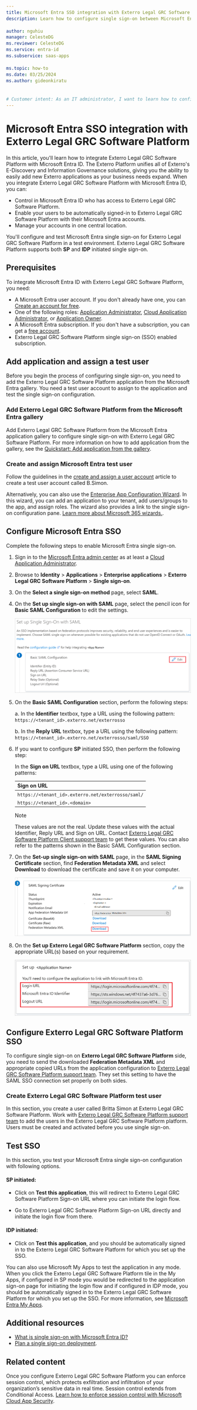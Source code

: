 ```yaml
---
title: Microsoft Entra SSO integration with Exterro Legal GRC Software Platform
description: Learn how to configure single sign-on between Microsoft Entra ID and Exterro Legal GRC Software Platform.

author: nguhiu
manager: CelesteDG
ms.reviewer: CelesteDG
ms.service: entra-id
ms.subservice: saas-apps

ms.topic: how-to
ms.date: 03/25/2024
ms.author: gideonkiratu


# Customer intent: As an IT administrator, I want to learn how to configure single sign-on between Microsoft Entra ID and Exterro Legal GRC Software Platform so that I can control who has access to Exterro Legal GRC Software Platform, enable automatic sign-in with Microsoft Entra accounts, and manage my accounts in one central location.
---
```


# Microsoft Entra SSO integration with Exterro Legal GRC Software Platform

In this article, you'll learn how to integrate Exterro Legal GRC Software Platform with Microsoft Entra ID. The Exterro Platform unifies all of Exterro's E-Discovery and Information Governance solutions, giving you the ability to easily add new Exterro applications as your business needs expand. When you integrate Exterro Legal GRC Software Platform with Microsoft Entra ID, you can:

* Control in Microsoft Entra ID who has access to Exterro Legal GRC Software Platform.
* Enable your users to be automatically signed-in to Exterro Legal GRC Software Platform with their Microsoft Entra accounts.
* Manage your accounts in one central location.

You'll configure and test Microsoft Entra single sign-on for Exterro Legal GRC Software Platform in a test environment. Exterro Legal GRC Software Platform supports both **SP** and **IDP** initiated single sign-on.

## Prerequisites

To integrate Microsoft Entra ID with Exterro Legal GRC Software Platform, you need:

* A Microsoft Entra user account. If you don't already have one, you can [Create an account for free](https://azure.microsoft.com/free/?WT.mc_id=A261C142F).
* One of the following roles: [Application Administrator](/entra/identity/role-based-access-control/permissions-reference#application-administrator), [Cloud Application Administrator](/entra/identity/role-based-access-control/permissions-reference#cloud-application-administrator), or [Application Owner](/entra/fundamentals/users-default-permissions#owned-enterprise-applications).
* A Microsoft Entra subscription. If you don't have a subscription, you can get a [free account](https://azure.microsoft.com/free/).
* Exterro Legal GRC Software Platform single sign-on (SSO) enabled subscription.

## Add application and assign a test user

Before you begin the process of configuring single sign-on, you need to add the Exterro Legal GRC Software Platform application from the Microsoft Entra gallery. You need a test user account to assign to the application and test the single sign-on configuration.

<a name='add-exterro-legal-grc-software-platform-from-the-azure-ad-gallery'></a>

### Add Exterro Legal GRC Software Platform from the Microsoft Entra gallery

Add Exterro Legal GRC Software Platform from the Microsoft Entra application gallery to configure single sign-on with Exterro Legal GRC Software Platform. For more information on how to add application from the gallery, see the [Quickstart: Add application from the gallery](~/identity/enterprise-apps/add-application-portal.md).

<a name='create-and-assign-azure-ad-test-user'></a>

### Create and assign Microsoft Entra test user

Follow the guidelines in the [create and assign a user account](~/identity/enterprise-apps/add-application-portal-assign-users.md) article to create a test user account called B.Simon.

Alternatively, you can also use the [Enterprise App Configuration Wizard](https://portal.office.com/AdminPortal/home?Q=Docs#/azureadappintegration). In this wizard, you can add an application to your tenant, add users/groups to the app, and assign roles. The wizard also provides a link to the single sign-on configuration pane. [Learn more about Microsoft 365 wizards.](/microsoft-365/admin/misc/azure-ad-setup-guides). 

<a name='configure-azure-ad-sso'></a>

## Configure Microsoft Entra SSO

Complete the following steps to enable Microsoft Entra single sign-on.

1. Sign in to the [Microsoft Entra admin center](https://entra.microsoft.com) as at least a [Cloud Application Administrator](~/identity/role-based-access-control/permissions-reference.md#cloud-application-administrator).
1. Browse to **Identity** > **Applications** > **Enterprise applications** > **Exterro Legal GRC Software Platform** > **Single sign-on**.
1. On the **Select a single sign-on method** page, select **SAML**.
1. On the **Set up single sign-on with SAML** page, select the pencil icon for **Basic SAML Configuration** to edit the settings.

   ![Screenshot shows how to edit Basic SAML Configuration.](common/edit-urls.png "Basic Configuration")

1. On the **Basic SAML Configuration** section, perform the following steps:

    a. In the **Identifier** textbox, type a URL using the following pattern:
    `https://<tenant_id>.exterro.net/exterrosso`

    b. In the **Reply URL** textbox, type a URL using the following pattern:
    `https://<tenant_id>.exterro.net/exterrosso/saml/SSO`

1. If you want to configure **SP** initiated SSO, then perform the following step:  

    In the **Sign on URL** textbox, type a URL using one of the following patterns:

    | **Sign on URL** |
    |-------|
    | `https://<tenant_id>.exterro.net/exterrosso/saml/` |
    | `https://<tenant_id>.<domain>` |

    > [!Note]
    > These values are not the real. Update these values with the actual Identifier, Reply URL and Sign on URL. Contact [Exterro Legal GRC Software Platform Client support team](mailto:support@exterro.com) to get these values. You can also refer to the patterns shown in the Basic SAML Configuration section.
    
1. On the **Set-up single sign-on with SAML** page, in the **SAML Signing Certificate** section,  find **Federation Metadata XML** and select **Download** to download the certificate and save it on your computer.

    ![Screenshot shows the Certificate download link.](common/metadataxml.png "Certificate")

1. On the **Set up Exterro Legal GRC Software Platform** section, copy the appropriate URL(s) based on your requirement.

	![Screenshot shows to copy configuration appropriate URL.](common/copy-configuration-urls.png "Metadata")

## Configure Exterro Legal GRC Software Platform SSO

To configure single sign-on on **Exterro Legal GRC Software Platform** side, you need to send the downloaded **Federation Metadata XML** and appropriate copied URLs from the application configuration to [Exterro Legal GRC Software Platform support team](mailto:support@exterro.com). They set this setting to have the SAML SSO connection set properly on both sides.

### Create Exterro Legal GRC Software Platform test user

In this section, you create a user called Britta Simon at Exterro Legal GRC Software Platform. Work with [Exterro Legal GRC Software Platform support team](mailto:support@exterro.com) to add the users in the Exterro Legal GRC Software Platform platform. Users must be created and activated before you use single sign-on.

## Test SSO 

In this section, you test your Microsoft Entra single sign-on configuration with following options. 

#### SP initiated:

* Click on **Test this application**, this will redirect to Exterro Legal GRC Software Platform Sign-on URL where you can initiate the login flow.  

* Go to Exterro Legal GRC Software Platform Sign-on URL directly and initiate the login flow from there.

#### IDP initiated:

* Click on **Test this application**, and you should be automatically signed in to the Exterro Legal GRC Software Platform for which you set up the SSO. 

You can also use Microsoft My Apps to test the application in any mode. When you click the Exterro Legal GRC Software Platform tile in the My Apps, if configured in SP mode you would be redirected to the application sign-on page for initiating the login flow and if configured in IDP mode, you should be automatically signed in to the Exterro Legal GRC Software Platform for which you set up the SSO. For more information, see [Microsoft Entra My Apps](/azure/active-directory/manage-apps/end-user-experiences#azure-ad-my-apps).

## Additional resources

* [What is single sign-on with Microsoft Entra ID?](~/identity/enterprise-apps/what-is-single-sign-on.md)
* [Plan a single sign-on deployment](~/identity/enterprise-apps/plan-sso-deployment.md).

## Related content

Once you configure Exterro Legal GRC Software Platform you can enforce session control, which protects exfiltration and infiltration of your organization’s sensitive data in real time. Session control extends from Conditional Access. [Learn how to enforce session control with Microsoft Cloud App Security](/cloud-app-security/proxy-deployment-aad).
